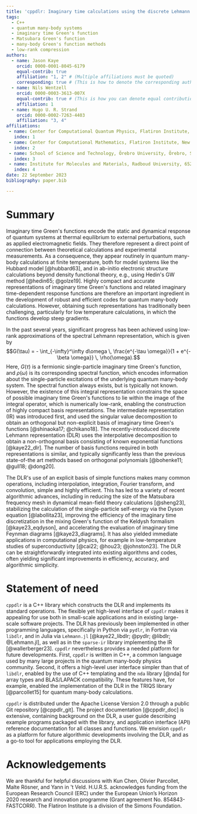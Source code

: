```yaml
---
title: 'cppdlr: Imaginary time calculations using the discrete Lehmann representation'
tags:
  - C++
  - quantum many-body systems
  - imaginary time Green's function
  - Matsubara Green's function
  - many-body Green's function methods
  - low-rank compression
authors:
  - name: Jason Kaye
    orcid: 0000-0001-8045-6179
    equal-contrib: true
    affiliation: "1, 2" # (Multiple affiliations must be quoted)
    corresponding: true # (This is how to denote the corresponding author)
  - name: Nils Wentzell
    orcid: 0000-0003-3613-007X
    equal-contrib: true # (This is how you can denote equal contributions between multiple authors)
    affiliation: 1
  - name: Hugo U. R. Strand
    orcid: 0000-0002-7263-4403
    affiliation: "3, 4"
affiliations:
 - name: Center for Computational Quantum Physics, Flatiron Institute, New York, NY, USA
   index: 1
 - name: Center for Computational Mathematics, Flatiron Institute, New York, NY, USA
   index: 2
 - name: School of Science and Technology, Örebro University, Örebro, Sweden
   index: 3
 - name: Institute for Molecules and Materials, Radboud University, 6525 AJ Nijmegen, the Netherlands
   index: 4
date: 22 September 2023 
bibliography: paper.bib

---
```


# Summary

Imaginary time Green's functions encode the static and dynamical response of quantum systems at thermal equilibrium to external perturbations, such as applied electromagnetic fields. They therefore represent a direct point of connection between theoretical calculations and experimental measurements. As a consequence, they appear routinely in quantum many-body calculations at finite temperature, both for model systems like the Hubbard model [@hubbard63], and in ab-initio electronic structure calculations beyond density functional theory, e.g., using Hedin's GW method [@hedin65; @golze19].
Highly compact and accurate representations of imaginary time Green's functions and related imaginary time-dependent response functions are therefore an important ingredient in the development of robust and efficient codes for quantum many-body calculations.
 However, obtaining such representations has traditionally been challenging, particularly for low temperature calculations, in which the functions develop steep gradients. 

In the past several years, significant progress has been achieved using low-rank approximations of the
spectral Lehmann representation, which is given by
$$G(\tau) = - \int_{-\infty}^\infty d\omega \,
\frac{e^{-\tau \omega}}{1 + e^{-\beta \omega}} \, \rho(\omega).$$ 
Here, $G(\tau)$ is a fermionic single-particle imaginary time Green's function, and
$\rho(\omega)$ is its corresponding spectral function, which encodes information
about the single-particle excitations of the underlying quantum many-body system.
The spectral function always exists, but
is typically not known. However, the existence of this integral representation
constrains the space of possible imaginary time Green's functions
to lie within the image of the integral operator, which is numerically low-rank,
enabling the construction of highly compact basis representations. The
intermediate representation (IR) was introduced first, and used the singular value
decomposition to obtain an orthogonal but non-explicit basis of imaginary time
Green's functions [@shinaoka17; @chikano18]. The recently-introduced discrete Lehmann representation (DLR) uses the
interpolative decomposition to obtain a non-orthogonal basis consisting of known
exponential functions [@kaye22_dlr]. The number of basis functions required in both representations is similar, and typically significantly less than the previous state-of-the art methods based on orthogonal polynomials [@bohenke11; @gull18; @dong20].

The DLR's use of an explicit basis of simple functions makes many common operations,
including interpolation, integration, Fourier transform, and convolution, simple and
highly efficient. This has led to a variety of recent algorithmic advances, including in
reducing the size of the Matsubara frequency mesh in dynamical mean-field theory
calculations [@sheng23], stabilizing the calculation of the single-particle self-energy via the Dyson
equation [@labollita23], improving the efficiency of the imaginary time discretization in the
mixing Green's function of the Keldysh formalism [@kaye23_eqdyson], and accelerating the
evaluation of imaginary time Feynman diagrams [@kaye23_diagrams]. It has also
yielded immediate applications in computational physics, for example in low-temperature
studies of superconductivity [@cai22; @hou23; @johnston23]. The DLR can be straightforwardly
integrated into existing algorithms and codes, often yielding significant
improvements in efficiency, accuracy, and algorithmic simplicity.

# Statement of need

`cppdlr` is a C++ library which constructs the DLR and implements its standard operations. The
flexible yet high-level interface of `cppdlr` makes it appealing for use both 
in small-scale applications and in
existing large-scale software projects.
The DLR has previously been implemented in other programming languages,
specifically in Python via `pydlr`, in Fortran via `libdlr`, and in Julia via
`Lehmann.jl` [@kaye22_libdlr; @pydlr; @libdlr; @Lehmann.jl], as well as in the `sparse-ir` library implementing the IR [@wallerberger23]. `cppdlr` nevertheless provides a needed platform for
future developments. First, `cppdlr` is written in C++, a common language used
by many large projects in the quantum many-body physics community. Second, it
offers a high-level user interface simpler than that of `libdlr`, enabled by
the use of C++ templating and the `nda` library [@nda] for array types and BLAS/LAPACK
compatibility. These features have, for example, enabled the
implementation of the DLR in the TRIQS library [@parcollet15]
for quantum many-body calculations.

`cppdlr` is distributed under the Apache License Version 2.0 through a public Git repository [@cppdlr_git]. The project documentation [@cppdlr_doc] is extensive, containing background on the DLR, a user guide describing example programs packaged with the library, and application interface (API) reference documentation for all classes and functions. We envision `cppdlr` as a platform for future algorithmic developments involving the DLR, and as a go-to tool for applications employing the DLR.

# Acknowledgements

We are thankful for helpful discussions with Kun Chen, Olivier Parcollet, Malte Rösner, and Yann in 't Veld. H.U.R.S. acknowledges funding from the European Research Council (ERC) under the European Union’s Horizon 2020 research and innovation programme (Grant agreement No. 854843-FASTCORR). The Flatiron Institute is a division of the Simons Foundation. 
